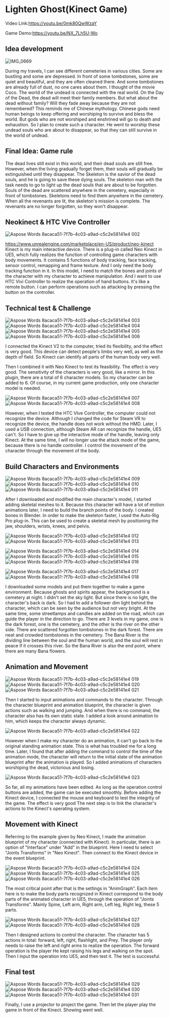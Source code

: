 # Lighten Ghost(Kinect Game)
Video Link:https://youtu.be/0mk80QwWzaY 

Game Demo:https://youtu.be/NX_7Lh5U-Wo

## Idea development
![IMG_0669](https://git.arts.ac.uk/storage/user/588/files/ce94aa9e-8c46-45fb-a991-e86525503541)

During my travels, I can see different cemeteries in various cities. Some are bustling and some are depressed. In front of some tombstones, some are quiet and beautiful, and they are often cleaned there. And some tombstones are already full of dust, no one cares about them. I thought of the movie Coco. The world of the undead is connected with the real world. On the Day of the Dead, the dead will meet their family members. But what about the dead without family? Will they fade away because they are not remembered?
This reminds me of Chinese mythology. Chinese gods need human beings to keep offering and worshiping to survive and bless the world. But gods who are not worshiped and enshrined will go to death and exhaustion. So I plan to create such a character. He went to worship these undead souls who are about to disappear, so that they can still survive in the world of undead.

## Final Idea: Game rule
The dead lives still exist in this world, and their dead souls are still free. However, when the living gradually forget them, their souls will gradually be extinguished until they disappear. The Skeleton is the savior of the dead souls, and he is going to save these dying souls.
The skeleton man with the task needs to go to light up the dead souls that are about to be forgotten. Souls of the dead are scattered anywhere in the cemetery, especially in front of tombstones. Skeletons need to find them anywhere in the cemetery. When all the revenants are lit, the skeleton's mission is complete. The revenants are no longer forgotten, so they won't disappear.

## Neokinect & HTC Vive Controller
![Aspose Words 8acaca51-7f7b-4c03-a9ad-c5c2e58141e4 002](https://git.arts.ac.uk/storage/user/588/files/e4cb0e36-7d47-4784-b689-7a2eee8deef8)

https://www.unrealengine.com/marketplace/en-US/product/neo-kinect
Kinect is my main interactive device. There is a plug-in called Neo Kinect in UE5, which fully realizes the function of controlling game characters with body movements. It contains 5 functions of body tracking, face tracking, sensor control, remapping and frame texture. And I only need the body tracking function in it. In this model, I need to match the bones and joints of the character with my character to achieve manipulation. And I want to use HTC Vivi Controller to realize the operation of hand buttons. It's like a remote button. I can perform operations such as attacking by pressing the button on the controller.

## Technical test & Challenge
![Aspose Words 8acaca51-7f7b-4c03-a9ad-c5c2e58141e4 003](https://git.arts.ac.uk/storage/user/588/files/7e9e31a4-d200-4369-998f-3659369ee770)
![Aspose Words 8acaca51-7f7b-4c03-a9ad-c5c2e58141e4 004](https://git.arts.ac.uk/storage/user/588/files/e4bfc100-7b30-48d0-b26c-0786992447a0)
![Aspose Words 8acaca51-7f7b-4c03-a9ad-c5c2e58141e4 005](https://git.arts.ac.uk/storage/user/588/files/781f4f35-faa7-4aa6-82e2-a9cb99def339)
![Aspose Words 8acaca51-7f7b-4c03-a9ad-c5c2e58141e4 006](https://git.arts.ac.uk/storage/user/588/files/cd06b1a3-927c-4963-a856-61249aebfba0)

I connected the Kinect V2 to the computer, tried its flexibility, and the effect is very good. This device can detect people's limbs very well, as well as the depth of field. So Kinect can identify all parts of the human body very well.

Then I combined it with Neo Kinect to test its feasibility. The effect is very good. The sensitivity of the characters is very good, like a mirror. In this plugin, there are a total of 6 character models. So my character can be added to 6. Of course, in my current game production, only one character model is needed.

![Aspose Words 8acaca51-7f7b-4c03-a9ad-c5c2e58141e4 007](https://git.arts.ac.uk/storage/user/588/files/bb0c6a1e-19dc-4b4a-a93d-33021b4667cf)
![Aspose Words 8acaca51-7f7b-4c03-a9ad-c5c2e58141e4 008](https://git.arts.ac.uk/storage/user/588/files/4d915f2f-4006-4304-a9ec-d2fee77b9ff7)

However, when I tested the HTC VIve Controller, the computer could not recognize the device. Although I changed the code for Steam VR to recognize the device, the handle does not work without the HMD.
Later, I used a USB connection, although Steam AR can recognize the handle, UE5 can't.
So I have to give up the interactive mode of the handle, leaving only Kinect. At the same time, I will no longer use the attack mode of the game, because there is no handle controller. I control the movement of the character through the movement of the body.

## Build Characters and Environments
![Aspose Words 8acaca51-7f7b-4c03-a9ad-c5c2e58141e4 009](https://git.arts.ac.uk/storage/user/588/files/c9fea897-2e7f-42aa-b848-740778707301)
![Aspose Words 8acaca51-7f7b-4c03-a9ad-c5c2e58141e4 010](https://git.arts.ac.uk/storage/user/588/files/f69980af-8251-47c9-971d-39b6d078c6c1)
![Aspose Words 8acaca51-7f7b-4c03-a9ad-c5c2e58141e4 011](https://git.arts.ac.uk/storage/user/588/files/e1f13472-e02c-4cda-8d72-e10e5e6e4184)

After I downloaded and modified the main character's model, I started adding skeletal meshes to it. Because this character will have a lot of motion animations later, I need to build the branch points of the body. I created bones in Blender. In order to make the skeleton faster, I used the Auto-Rig Pro plug-in. This can be used to create a skeletal mesh by positioning the jaw, shoulders, wrists, knees, and pelvis.

![Aspose Words 8acaca51-7f7b-4c03-a9ad-c5c2e58141e4 012](https://git.arts.ac.uk/storage/user/588/files/c2ce6cb2-18ba-4c4c-8b56-1decdaa90fc0)
![Aspose Words 8acaca51-7f7b-4c03-a9ad-c5c2e58141e4 013](https://git.arts.ac.uk/storage/user/588/files/1b210d4f-cc76-4107-9e08-0e779df9ad5e)

![Aspose Words 8acaca51-7f7b-4c03-a9ad-c5c2e58141e4 014](https://git.arts.ac.uk/storage/user/588/files/096f581d-2f20-4ced-b158-8ba9cf0fe9b1)
![Aspose Words 8acaca51-7f7b-4c03-a9ad-c5c2e58141e4 015](https://git.arts.ac.uk/storage/user/588/files/7308826e-3578-4f2f-9eeb-a4cda3aa43c9)
![Aspose Words 8acaca51-7f7b-4c03-a9ad-c5c2e58141e4 016](https://git.arts.ac.uk/storage/user/588/files/20f524b9-e969-4658-96f8-896d2c6af27a)

![Aspose Words 8acaca51-7f7b-4c03-a9ad-c5c2e58141e4 017](https://git.arts.ac.uk/storage/user/588/files/66c0919b-c44a-4dd4-a0fd-f6d202db1b12)
![Aspose Words 8acaca51-7f7b-4c03-a9ad-c5c2e58141e4 018](https://git.arts.ac.uk/storage/user/588/files/c05e8a83-6b5f-44cc-b4dc-ec90c1101b8c)

I downloaded some models and put them together to make a game environment. Because ghosts and spirits appear, the background is a cemetery at night. I didn't set the sky light. But since there is no light, the character's back is dark. So I had to add a follower dim light behind the character, which can be seen by the audience but not very bright. At the same time, some streetlamps and candles are added on the road, which can guide the player in the direction to go. There are 3 levels in my game, one is the dark forest, one is the cemetery, and the other is the river on the other side. There are scattered forgotten tombstones in the dark forest. There are neat and crowded tombstones in the cemetery. The Bana River is the dividing line between the soul and the human world, and the soul will rest in peace if it crosses this river. So the Bana River is also the end point, where there are many Bana flowers.

## Animation and Movement
![Aspose Words 8acaca51-7f7b-4c03-a9ad-c5c2e58141e4 019](https://git.arts.ac.uk/storage/user/588/files/36646c2d-e762-46b0-94ad-1a03c1ee2ede)
![Aspose Words 8acaca51-7f7b-4c03-a9ad-c5c2e58141e4 020](https://git.arts.ac.uk/storage/user/588/files/83fb56b9-be0f-40db-87e8-1a9b1337bebf)
![Aspose Words 8acaca51-7f7b-4c03-a9ad-c5c2e58141e4 021](https://git.arts.ac.uk/storage/user/588/files/769b0466-6dd6-444f-b9c3-2cf416d1c10d)

Then I started to input animations and commands to the character. Through the character blueprint and animation blueprint, the character is given actions such as walking and jumping. And when there is no command, the character also has its own static state. I added a look around animation to him, which keeps the character always dynamic.

![Aspose Words 8acaca51-7f7b-4c03-a9ad-c5c2e58141e4 022](https://git.arts.ac.uk/storage/user/588/files/41a9e354-a9a5-48d5-962e-3fb1d6371c4a)

However when I make my character do an animation, it can't go back to the original standing animation state. This is what has troubled me for a long time. Later, I found that after adding the command to control the time of the animation mode, the character will return to the initial state of the animation blueprint after the animation is played. So I added animations of characters worshiping the dead, victorious and losing.

![Aspose Words 8acaca51-7f7b-4c03-a9ad-c5c2e58141e4 023](https://git.arts.ac.uk/storage/user/588/files/8479ad9d-8dbc-4ddd-9f68-17c056e1bf85)

So far, all my animations have been edited. As long as the operation control buttons are added, the game can be executed smoothly. Before adding the Kinect device, I connected the mouse and keyboard to test the integrity of the game. The effect is very good The next step is to link the character's actions to the Kinect's operating system.

## Movement with Kinect
Referring to the example given by Neo Kinect, I made the animation blueprint of my character (connected with Kinect). In particular, there is an option of "Interface" under "Add" in the blueprint. Here I need to select "Joints Transforms" in "Neo Kinect". Then connect to the Kinect device in the event blueprint.

![Aspose Words 8acaca51-7f7b-4c03-a9ad-c5c2e58141e4 024](https://git.arts.ac.uk/storage/user/588/files/d29675c7-2b86-4d97-9778-fd833e0e121e)
![Aspose Words 8acaca51-7f7b-4c03-a9ad-c5c2e58141e4 025](https://git.arts.ac.uk/storage/user/588/files/614a285f-7c9b-4859-b1cc-b4986948d90c)
![Aspose Words 8acaca51-7f7b-4c03-a9ad-c5c2e58141e4 026](https://git.arts.ac.uk/storage/user/588/files/569cc778-de00-48ef-b8c6-73a419c50c57)

The most critical point after that is the settings in “AnimGraph”. Each item here is to make the body parts recognized in Kinect correspond to the body parts of the animated character in UE5, through the operation of "Joints Transforms". Mainly Spine, Left arm, Right arm, Left leg, Right leg, these 5 parts.

![Aspose Words 8acaca51-7f7b-4c03-a9ad-c5c2e58141e4 027](https://git.arts.ac.uk/storage/user/588/files/3e56e0c8-63b5-44e8-9bb2-fa5f604cff73)
![Aspose Words 8acaca51-7f7b-4c03-a9ad-c5c2e58141e4 028](https://git.arts.ac.uk/storage/user/588/files/d3c2a486-1ec1-424e-b1b9-d79d5d19c1fd)

Then I designed actions to control the character. The character has 5 actions in total: forward, left, right, flashlight, and Prey. The player only needs to raise the left and right arms to realize the operation. The forward operation is the player He kept raising his legs and walking on the spot. Then I input the operation into UE5, and then test it. The test is successful.

## Final test
![Aspose Words 8acaca51-7f7b-4c03-a9ad-c5c2e58141e4 029](https://git.arts.ac.uk/storage/user/588/files/16f33f58-b82a-4a5e-b3eb-2a3923635ad5)
![Aspose Words 8acaca51-7f7b-4c03-a9ad-c5c2e58141e4 030](https://git.arts.ac.uk/storage/user/588/files/fae5e911-0c6d-4fc4-a072-4e19b9d1e8e3)
![Aspose Words 8acaca51-7f7b-4c03-a9ad-c5c2e58141e4 031](https://git.arts.ac.uk/storage/user/588/files/fd357ca8-30d4-4974-bf1c-729b4dab3991)

Finally, I use a projector to project the game. Then let the player play the game in front of the Kinect. Showing went well.







